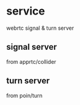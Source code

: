 # service
webrtc signal &amp; turn server


## signal server
from apprtc/collider

## turn server
from poin/turn
